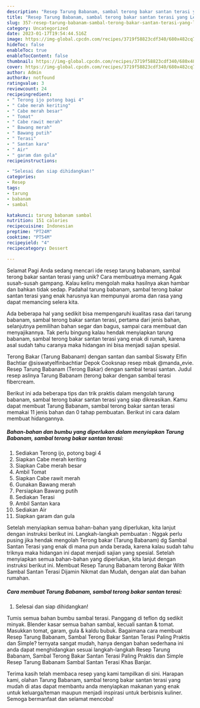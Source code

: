 ```yaml
---
description: "Resep Tarung Babanam, sambal terong bakar santan terasi yang Lezat, Lezat"
title: "Resep Tarung Babanam, sambal terong bakar santan terasi yang Lezat, Lezat"
slug: 357-resep-tarung-babanam-sambal-terong-bakar-santan-terasi-yang-lezat-lezat
category: Uncategorized
date: 2023-01-17T19:54:44.516Z
image: https://img-global.cpcdn.com/recipes/3719f58823cdf340/680x482cq70/tarung-babanam-sambal-terong-bakar-santan-terasi-foto-resep-utama.jpg
hideToc: false
enableToc: true
enableTocContent: false
thumbnail: https://img-global.cpcdn.com/recipes/3719f58823cdf340/680x482cq70/tarung-babanam-sambal-terong-bakar-santan-terasi-foto-resep-utama.jpg
cover: https://img-global.cpcdn.com/recipes/3719f58823cdf340/680x482cq70/tarung-babanam-sambal-terong-bakar-santan-terasi-foto-resep-utama.jpg
author: Admin
authorAv: notfound
ratingvalue: 3
reviewcount: 24
recipeingredient:
- " Terong ijo potong bagi 4"
- " Cabe merah keriting"
- " Cabe merah besar"
- " Tomat"
- " Cabe rawit merah"
- " Bawang merah"
- " Bawang putih"
- " Terasi"
- " Santan kara"
- " Air"
- " garam dan gula"
recipeinstructions:

- "Selesai dan siap dihidangkan!"
categories:
- Resep
tags:
- tarung
- babanam
- sambal

katakunci: tarung babanam sambal 
nutrition: 151 calories
recipecuisine: Indonesian
preptime: "PT24M"
cooktime: "PT54M"
recipeyield: "4"
recipecategory: Dessert

---
```



Selamat Pagi Anda sedang mencari ide resep tarung babanam, sambal terong bakar santan terasi yang unik? Cara membuatnya memang Agak susah-susah gampang. Kalau keliru mengolah maka hasilnya akan hambar dan bahkan tidak sedap. Padahal tarung babanam, sambal terong bakar santan terasi yang enak harusnya kan mempunyai aroma dan rasa yang dapat memancing selera kita.


Ada beberapa hal yang sedikit bisa mempengaruhi kualitas rasa dari tarung babanam, sambal terong bakar santan terasi, pertama dari jenis bahan, selanjutnya pemilihan bahan segar dan bagus, sampai cara membuat dan menyajikannya. Tak perlu bingung kalau hendak menyiapkan tarung babanam, sambal terong bakar santan terasi yang enak di rumah, karena asal sudah tahu caranya maka hidangan ini bisa menjadi sajian spesial.

Terong Bakar (Tarung Babanam) dengan santan dan sambal Siswaty Elfin Bachtiar @siswatyelfinbachtiar Depok Cooksnap resep mbak @manda_evie. Resep Tarung Babanam (Terong Bakar) dengan sambal terasi santan. Judul resep aslinya Tarung Babanam (terong bakar dengan sambal terasi fibercream.


Berikut ini ada beberapa tips dan trik praktis dalam mengolah tarung babanam, sambal terong bakar santan terasi yang siap dikreasikan. Kamu dapat membuat Tarung Babanam, sambal terong bakar santan terasi memakai 11 jenis bahan dan 0 tahap pembuatan. Berikut ini cara dalam membuat hidangannya.

<!--inarticleads1-->

##### Bahan-bahan dan bumbu yang diperlukan dalam menyiapkan Tarung Babanam, sambal terong bakar santan terasi:

1. Sediakan  Terong ijo, potong bagi 4
1. Siapkan  Cabe merah keriting
1. Siapkan  Cabe merah besar
1. Ambil  Tomat
1. Siapkan  Cabe rawit merah
1. Gunakan  Bawang merah
1. Persiapkan  Bawang putih
1. Sediakan  Terasi
1. Ambil  Santan kara
1. Sediakan  Air
1. Siapkan  garam dan gula


Setelah menyiapkan semua bahan-bahan yang diperlukan, kita lanjut dengan instruksi berikut ini. Langkah-langkah pembuatan : Nggak perlu pusing jika hendak mengolah Terong bakar (Tarung Babanam) dg Sambal Santan Terasi yang enak di mana pun anda berada, karena kalau sudah tahu triknya maka hidangan ini dapat menjadi sajian yang spesial. Setelah menyiapkan semua bahan-bahan yang diperlukan, kita lanjut dengan instruksi berikut ini. Membuat Resep Tarung Babanam terong Bakar With Sambal Santan Terasi Dijamin Nikmat dan Mudah, dengan alat dan bahan rumahan. 

<!--inarticleads2-->

##### Cara membuat Tarung Babanam, sambal terong bakar santan terasi:


1. Selesai dan siap dihidangkan!

Tumis semua bahan bumbu sambal terasi. Panggang di teflon dg sedikit minyak. Blender kasar semua bahan sambal, kecuali santan &amp; tomat. Masukkan tomat, garam, gula &amp; kaldu bubuk. Bagaimana cara membuat Resep Tarung Babanam, Sambal Terong Bakar Santan Terasi Paling Praktis dan Simple? ternyata sangat mudah, hanya dengan bahan sederhana ini anda dapat menghidangkan sesuai langkah-langkah Resep Tarung Babanam, Sambal Terong Bakar Santan Terasi Paling Praktis dan Simple Resep Tarung Babanam Sambal Santan Terasi Khas Banjar. 

Terima kasih telah membaca resep yang kami tampilkan di sini. Harapan kami, olahan Tarung Babanam, sambal terong bakar santan terasi yang mudah di atas dapat membantu anda menyiapkan makanan yang enak untuk keluarga/teman maupun menjadi inspirasi untuk berbisnis kuliner. Semoga bermanfaat dan selamat mencoba!
